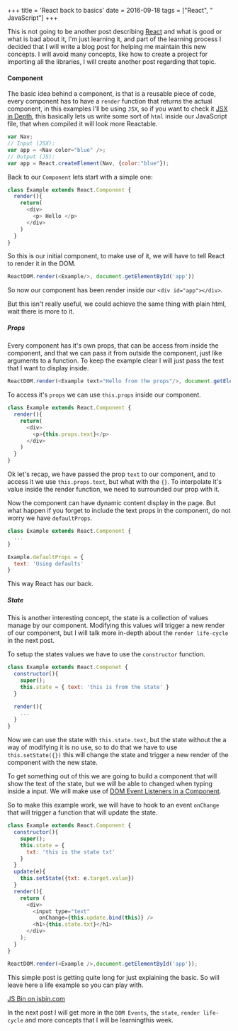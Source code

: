 +++
title = 'React back to basics'
date = 2016-09-18
tags = ["React", " JavaScript"]
+++

This is not going to be another post describing [React](https://facebook.github.io/react/) and what is good or what is bad about it, I'm just learning it, and part of the learning process I decided that I will write a blog post for helping me maintain this new concepts. I will avoid many concepts, like how to create a project for importing all the libraries, I will create another post regarding that topic.



#### Component

The basic idea behind a component, is that is a reusable piece of code, every component has to have a `render` function that returns the actual component, in this examples I'll be using `JSX`, so if you want to check it [JSX in Depth](https://facebook.github.io/react/docs/jsx-in-depth.html), this basically lets us write some sort of `html` inside our JavaScript file, that when compiled it will look more Reactable.

```js
var Nav;
// Input (JSX):
var app = <Nav color="blue" />;
// Output (JS):
var app = React.createElement(Nav, {color:"blue"});
```

Back to our `Component` lets start with a simple one:

```js
class Example extends React.Component {
  render(){
    return(
      <div>
        <p> Hello </p>
      </div>
    )
  }
}
```

So this is our initial component, to make use of it, we will have to tell React to render it in the DOM.

```js
ReactDOM.render(<Example/>, document.getElementById('app'))
```

So now our component has been render inside our `<div id="app"></div>`.

But this isn't really useful, we could achieve the same thing with plain html, wait there is more to it.

##### Props

Every component has it's own props, that can be access from inside the component, and that we can pass it from outside the component, just like arguments to a function. To keep the example clear I will just pass the text that I want to display inside.

```js
ReactDOM.render(<Example text="Hello from the props"/>, document.getElementById('app'))
```

To access it's `props` we can use `this.props` inside our component.

```js
class Example extends React.Component {
  render(){
    return(
      <div>
        <p>{this.props.text}</p>
      </div>
    )
  }
}
```

Ok let's recap, we have passed the prop `text` to our component, and to access it we use `this.props.text`, but what with the `{}`. To interpolate it's value inside the render function, we need to surrounded our prop with it.

Now the component can have dynamic content display in the page. But what happen if you forget to include the text props in the component, do not worry we have `defaultProps`.

```js
class Example extends React.Component {
  ...
}

Example.defaultProps = {
  text: 'Using defaults'
}
```

This way React has our back.

##### State

This is another interesting concept, the state is a collection of values manage by our component. Modifying this values will trigger a new render of our component, but I will talk more in-depth about the `render life-cycle` in the next post.

To setup the states values we have to use the `constructor` function.

```js
class Example extends React.Componet {
  constructor(){
    super();
    this.state = { text: 'this is from the state' }
  }

  render(){
    ...
  }
}
```

Now we can use the state with `this.state.text`, but the state without the a way of modifying it is no use, so to do that we have to use `this.setState({})` this will change the state and trigger a new render of the component with the new state.

To get something out of this we are going to build a component that will show the text of the state, but we will be able to changed when typing inside a input. We will make use of [DOM Event Listeners in a Component](https://facebook.github.io/react/tips/dom-event-listeners.html).

So to make this example work, we will have to hook to an event `onChange` that will trigger a function that will update the state.

```js
class Example extends React.Component {
  constructor(){
    super();
    this.state = {
      txt: 'this is the state txt'
    }
  }
  update(e){
    this.setState({txt: e.target.value})
  }
  render(){
    return (
      <div>
        <input type="text"
          onChange={this.update.bind(this)} />
        <h1>{this.state.txt}</h1>
      </div>
    );
  }
}

ReactDOM.render(<Example />,document.getElementById('app'));
```

This simple post is getting quite long for just explaining the basic. So will leave here a life example so you can play with.

<a class="jsbin-embed" href="http://jsbin.com/jevame/embed?html,js,output">JS Bin on jsbin.com</a><script src="http://static.jsbin.com/js/embed.min.js?3.39.18"></script>

In the next post I will get more in the `DOM Events`, the `state`, `render life-cycle` and more concepts that I will be learningthis week.
